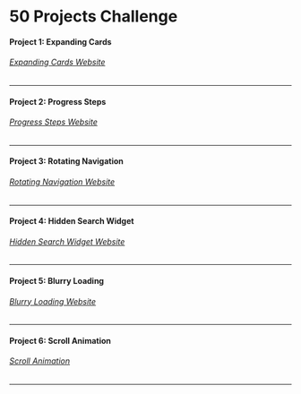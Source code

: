 # 50 Projects Challenge

#### Project 1: Expanding Cards
###### [Expanding Cards Website](https://expanding-cards-alpha.vercel.app/)

***

#### Project 2: Progress Steps
###### [Progress Steps Website](https://progress-steps-neon.vercel.app/)

***

#### Project 3: Rotating Navigation
###### [Rotating Navigation Website](https://rotating-navigation-three.vercel.app/)

***

#### Project 4: Hidden Search Widget
###### [Hidden Search Widget Website](https://hidden-search-widget-theta.vercel.app/)

***

#### Project 5: Blurry Loading
###### [Blurry Loading Website](https://blurry-loading-rho.vercel.app/)

***

#### Project 6: Scroll Animation
###### [Scroll Animation](https://scroll-animation-nine.vercel.app/)
***
